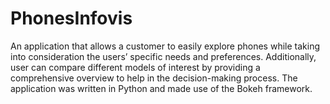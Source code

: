 # PhonesInfovis
An application that allows a customer to easily explore phones while taking into consideration the users’ specific needs and preferences. Additionally, user can compare different models of interest by providing a comprehensive overview to help in the decision-making process.
The application was written in Python and made use of the Bokeh framework.
